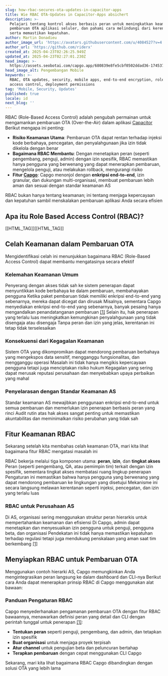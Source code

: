 ```yaml
---
slug: how-rbac-secures-ota-updates-in-capacitor-apps
title: Wie RBAC OTA-Updates in Capacitor-Apps absichert
description: >-
  Pelajari tentang kontrol akses berbasis peran untuk meningkatkan keamanan
  pembaruan OTA aplikasi seluler, dan pahami cara melindungi dari kerentanan
  serta memastikan kepatuhan.
author: Martin Donadieu
author_image_url: 'https://avatars.githubusercontent.com/u/4084527?v=4'
author_url: 'https://github.com/riderx'
created_at: 2025-04-23T02:26:25.949Z
updated_at: 2025-04-23T02:27:01.230Z
head_image: >-
  https://assets.seobotai.com/capgo.app/680839e8fe5cbf0502ddad36-1745375221230.jpg
head_image_alt: Pengembangan Mobile
keywords: >-
  RBAC, OTA updates, security, mobile apps, end-to-end encryption, role-based
  access control, deployment permissions
tag: 'Mobile, Security, Updates'
published: true
locale: id
next_blog: ''
---
```


RBAC (Role-Based Access Control) adalah pengubah permainan untuk mengamankan pembaruan OTA (Over-the-Air) dalam aplikasi [Capacitor](https://capacitorjscom/) Berikut mengapa ini penting:

-   **Risiko Keamanan Utama**: Pembaruan OTA dapat rentan terhadap injeksi kode berbahaya, pencegatan, dan penyalahgunaan jika izin tidak dikelola dengan benar
-   **Bagaimana RBAC Membantu**: Dengan menetapkan peran (seperti pengembang, penguji, admin) dengan izin spesifik, RBAC memastikan hanya pengguna yang berwenang yang dapat menerapkan pembaruan, mengelola penguji, atau melakukan rollback, mengurangi risiko
-   **Fitur [Capgo](https://capgoapp/)**: Capgo menonjol dengan **enkripsi end-to-end**, izin granular, dan dukungan multi-organisasi, membuat pembaruan lebih aman dan sesuai dengan standar keamanan AS

RBAC bukan hanya tentang keamanan; ini tentang menjaga kepercayaan dan kepatuhan sambil menskalakan pembaruan aplikasi Anda secara efisien

## Apa itu Role Based Access Control (RBAC)?

[[HTML_TAG]][[HTML_TAG]]

## Celah Keamanan dalam Pembaruan OTA

Mengidentifikasi celah ini menunjukkan bagaimana RBAC (Role-Based Access Control) dapat membantu mengatasinya secara efektif

### Kelemahan Keamanan Umum

Penyerang dengan akses tidak sah ke sistem penerapan dapat menyuntikkan kode berbahaya ke dalam pembaruan, membahayakan pengguna Ketika paket pembaruan tidak memiliki enkripsi end-to-end yang sebenarnya, mereka dapat dicegat dan dirusak Misalnya, sementara Capgo menyediakan enkripsi end-to-end yang sebenarnya, banyak pesaing hanya mengandalkan penandatanganan pembaruan [\[1\]](https://capgoapp/) Selain itu, hak penerapan yang terlalu luas meningkatkan kemungkinan penyalahgunaan yang tidak disengaja atau disengaja Tanpa peran dan izin yang jelas, kerentanan ini tetap tidak terselesaikan

### Konsekuensi dari Kegagalan Keamanan

Sistem OTA yang dikompromikan dapat mendorong pembaruan berbahaya yang mengekspos data sensitif, mengganggu fungsionalitas, dan mengganggu operasi Masalah ini tidak hanya mengikis kepercayaan pengguna tetapi juga menciptakan risiko hukum Kegagalan yang sering dapat merusak reputasi perusahaan dan menyebabkan upaya perbaikan yang mahal

### Penyelarasan dengan Standar Keamanan AS

Standar keamanan AS mewajibkan penggunaan enkripsi end-to-end untuk semua pembaruan dan memerlukan izin penerapan berbasis peran yang rinci Audit rutin atas hak akses sangat penting untuk memastikan akuntabilitas dan meminimalkan risiko perubahan yang tidak sah

## Fitur Keamanan RBAC

Sekarang setelah kita membahas celah keamanan OTA, mari kita lihat bagaimana fitur RBAC mengatasi masalah ini

RBAC bekerja melalui tiga komponen utama: **peran**, **izin**, dan **tingkat akses** Peran (seperti pengembang, QA, atau pemimpin tim) terkait dengan izin spesifik, sementara tingkat akses membatasi ruang lingkup penerapan Pengaturan ini memastikan bahwa hanya pengguna yang berwenang yang dapat mendorong pembaruan ke lingkungan yang disetujui Mekanisme ini secara langsung melawan kerentanan seperti injeksi, pencegatan, dan izin yang terlalu luas

### RBAC untuk Perusahaan AS

Di AS, organisasi sering menggunakan struktur peran hierarkis untuk mempertahankan keamanan dan efisiensi Di Capgo, admin dapat menetapkan dan menyesuaikan izin pengguna untuk penguji, pengguna beta, dan organisasi Pendekatan ini tidak hanya memastikan kepatuhan terhadap regulasi tetapi juga mendukung penskalaan yang aman saat tim berkembang [\[1\]](https://capgoapp/)

## Menyiapkan RBAC untuk Pembaruan OTA

Menggunakan contoh hierarki AS, Capgo memungkinkan Anda mengintegrasikan peran langsung ke dalam dashboard dan CLI-nya Berikut cara Anda dapat menerapkan prinsip RBAC di Capgo menggunakan alat bawaan:

### Panduan Pengaturan RBAC

Capgo menyederhanakan pengamanan pembaruan OTA dengan fitur RBAC bawaannya, menawarkan definisi peran yang detail dan CLI dengan perintah tunggal untuk penerapan [\[1\]](https://capgoapp/):

-   **Tentukan peran** seperti penguji, pengembang, dan admin, dan tetapkan izin spesifik
-   **Buat organisasi** untuk menjaga proyek terpisah
-   **Atur channel** untuk pengujian beta dan peluncuran bertahap
-   **Terapkan pembaruan** dengan cepat menggunakan CLI Capgo

Sekarang, mari kita lihat bagaimana RBAC Capgo dibandingkan dengan solusi OTA yang lebih lama